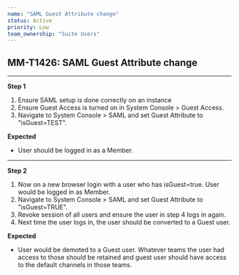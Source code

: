 ```yaml
---
name: "SAML Guest Attribute change"
status: Active
priority: Low
team_ownership: "Suite Users"
---
```


## MM-T1426: SAML Guest Attribute change

---

**Step 1**

1. Ensure SAML setup is done correctly on an instance
2. Ensure Guest Access is turned on in System Console > Guest Access.
3. Navigate to System Console > SAML and set Guest Attribute to "isGuest=TEST".

**Expected**

- User should be logged in as a Member.

---

**Step 2**

1. Now on a new browser login with a user who has isGuest=true. User would be logged in as Member.
2. Navigate to System Console > SAML and set Guest Attribute to "isGuest=TRUE".
3. Revoke session of all users and ensure the user in step 4 logs in again.
4. Next time the user logs in, the user should be converted to a Guest user.

**Expected**

- User would be demoted to a Guest user. Whatever teams the user had access to those should be retained and guest user should have access to the default channels in those teams.
